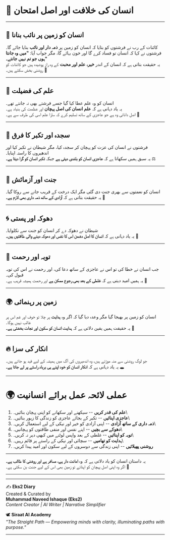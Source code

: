 # 🌌 انسان کی خلافت اور اصل امتحان

------------------------------------------------------------------------

## 🌿 انسان کو زمین پر نائب بنانا

کائنات کے رب نے فرشتوں کو بتایا کہ انسان کو زمین پر **ذمہ دار اور نائب**
بنایا جائے گا۔\
فرشتوں نے کہا کہ انسان تو فساد کرے گا اور خون بہائے گا، مگر جواب آیا:
**"میں وہ جانتا ہوں جو تم نہیں جانتے۔"**\
یہ حقیقت بتاتی ہے کہ انسان کے اندر **خیر، علم اور محبت** کے وہ راز
پوشیدہ ہیں جو کائنات کو روشنی بخش سکتے ہیں۔ 🌟

------------------------------------------------------------------------

## 📖 علم کی فضیلت

انسان کو وہ علم عطا کیا گیا جسے فرشتے بھی نہ جانتے تھے۔\
یہ یاد دہانی ہے کہ **علم انسان کی اصل پہچان** اور عظمت کی بنیاد ہے۔\
اصل دانائی وہ ہے جو عاجزی کے ساتھ تسلیم کرے کہ سارا علم اسی کی طرف سے
ہے۔ 🌸

------------------------------------------------------------------------

## 🙏 سجدہ اور تکبر کا فرق

فرشتوں نے انسان کی عزت کو پہچان کر سجدہ کیا، مگر شیطان نے تکبر کیا اور
اندھیروں کا راستہ اپنایا۔\
یہ سبق ہمیں سکھاتا ہے کہ **عاجزی انسان کو بلندی دیتی ہے** جبکہ **تکبر
انسان کو گرا دیتا ہے۔** ⚖️

------------------------------------------------------------------------

## 🌺 جنت اور آزمائش

انسان کو نعمتوں سے بھری جنت دی گئی مگر ایک درخت کے قریب جانے سے روکا
گیا۔\
یہ حقیقت بتاتی ہے کہ **آزادی کے ساتھ ذمہ داری بھی لازم ہے۔** 🌿

------------------------------------------------------------------------

## 🌀 دھوکہ اور پستی

شیطان نے دھوکہ دے کر انسان کو جنت سے نکلوایا۔\
یہ یاد دہانی ہے کہ **انسان کا اصل دشمن اس کا نفس اور دھوکہ دینے والی
طاقتیں ہیں۔** 🚫

------------------------------------------------------------------------

## 🌱 توبہ اور رحمت

جب انسان نے خطا کی تو اس نے عاجزی کے ساتھ دعا کی، اور رحمت نے اس کی توبہ
قبول کی۔\
یہ ہمیں امید دیتی ہے کہ **غلطی کے بعد بھی رجوع ممکن ہے** اور رحمت ہمیشہ
قریب ہے۔ 💖

------------------------------------------------------------------------

## 🌍 زمین پر رہنمائی

انسان کو زمین پر بھیجا گیا مگر وعدہ دیا گیا کہ اگر وہ **ہدایت** پر چلا
تو خوف اور غم اس پر غالب نہیں ہوگا۔\
یہ حقیقت ہمیں یقین دلاتی ہے کہ **ہدایت انسان کو سکون اور نجات بخشتی
ہے۔** 🌟

------------------------------------------------------------------------

## 🔥 انکار کی سزا

جو لوگ روشنی سے منہ موڑتے ہیں، وہ اندھیروں کی آگ میں ہمیشہ کے لیے قید ہو
جاتے ہیں۔\
یہ یاد دہانی ہے کہ **انکار انسان کو خود اپنے ہی برباد راستے پر لے جاتا
ہے۔** 🕳️

------------------------------------------------------------------------

# 🌍 عملی لائحہ عمل برائے انسانیت

1.  **علم کی قدر کریں** -- سیکھنے اور سکھانے کو اپنی پہچان بنائیں۔\
2.  **عاجزی اپنائیں** -- تکبر کے بجائے عاجزی کو زندگی کا زیور بنائیں۔\
3.  **ذمہ داری کے ساتھ آزادی** -- اپنی آزادی کو خیر اور نیکی کے لیے
    استعمال کریں۔\
4.  **دھوکے سے بچیں** -- اپنے نفس اور منفی طاقتوں کو پہچانیں۔\
5.  **توبہ کو اپنائیں** -- غلطی کے بعد واپس لوٹنے میں کبھی دیر نہ کریں۔\
6.  **ہدایت کو تھامیں** -- سچائی اور نیکی کے راستے پر قائم رہیں۔\
7.  **روشنی پھیلائیں** -- اپنی زندگی سے دوسروں کے لیے سکون اور امید پیدا
    کریں۔

------------------------------------------------------------------------

یہ داستان انسان کو یاد دلاتی ہے کہ وہ **امانت دار ہے، مسافر ہے اور روشنی
کا طالب ہے۔**\
اگر وہ اپنی اصل پہچان کو اپنائے تو زمین بھی اس کے لیے جنت بن سکتی ہے۔ 🌿

------------------------------------------------------------------------

---  

✍️ **Eks2 Diary**  
Created & Curated by  
**Muhammad Naveed Ishaque (Eks2)**  
*Content Creator | AI Writer | Narrative Simplifier*  

🕊️ **Siraat AI Academy**  
*"The Straight Path — Empowering minds with clarity, illuminating paths with purpose."*  

---  
